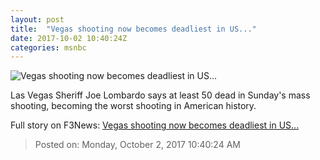 ```yaml
---
layout: post
title:  "Vegas shooting now becomes deadliest in US..."
date: 2017-10-02 10:40:24Z
categories: msnbc
---
```


![Vegas shooting now becomes deadliest in US...](http://media1.s-nbcnews.com/j/MSNBC/Components/Video/201710/2017-10-02T10-41-06-366Z--1280x720.video_1067x600.jpg)

Las Vegas Sheriff Joe Lombardo says at least 50 dead in Sunday's mass shooting, becoming the worst shooting in American history.


Full story on F3News: [Vegas shooting now becomes deadliest in US...](http://www.f3nws.com/n/NhazaG)

> Posted on: Monday, October 2, 2017 10:40:24 AM
